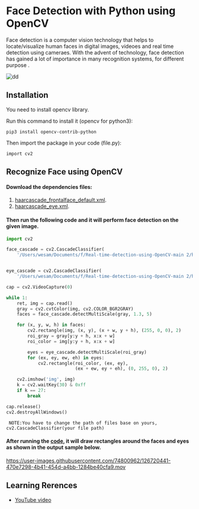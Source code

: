 # Face Detection with Python using OpenCV
Face detection is a computer vision technology that helps to locate/visualize human faces in digital images, videoes and real time detection using cameraes. With the advent of technology, face detection has gained a lot of importance in many recognition systems, for different purpose .

![dd](https://user-images.githubusercontent.com/74800962/126720183-22c32e35-ff9b-4b74-96c6-ea5ca2143309.png)

## Installation 

You need to install opencv library.

Run this command to  install it (opencv for python3):
```
pip3 install opencv-contrib-python
```
Then import the package in your code (file.py):
```
import cv2
```
## Recognize Face using OpenCV
#### Download the dependencies files:
1. [haarcascade_frontalface_default.xml](https://github.com/wesamhamad/Face-detection-using-OpenCV/blob/main/haarcascade_frontalface_default.xml).
2. [haarcascade_eye.xml](https://github.com/wesamhamad/Face-detection-using-OpenCV/blob/main/haarcascade_eye.xml).
#### Then run the following code and it will perform face detection on the given image.

```python
import cv2

face_cascade = cv2.CascadeClassifier(
    '/Users/wesam/Documents/f/Real-time-detection-using-OpenCV-main 2/haarcascade_frontalface_default.xml')


eye_cascade = cv2.CascadeClassifier(
    '/Users/wesam/Documents/f/Real-time-detection-using-OpenCV-main 2/haarcascade_eye.xml')

cap = cv2.VideoCapture(0)

while 1:
    ret, img = cap.read()
    gray = cv2.cvtColor(img, cv2.COLOR_BGR2GRAY)
    faces = face_cascade.detectMultiScale(gray, 1.3, 5)

    for (x, y, w, h) in faces:
        cv2.rectangle(img, (x, y), (x + w, y + h), (255, 0, 0), 2)
        roi_gray = gray[y:y + h, x:x + w]
        roi_color = img[y:y + h, x:x + w]

        eyes = eye_cascade.detectMultiScale(roi_gray)
        for (ex, ey, ew, eh) in eyes:
            cv2.rectangle(roi_color, (ex, ey),
                          (ex + ew, ey + eh), (0, 255, 0), 2)

    cv2.imshow('img', img)
    k = cv2.waitKey(30) & 0xff
    if k == 27:
        break

cap.release()
cv2.destroyAllWindows()
```
`` 
NOTE:You have to change the path of files base on yours, 
cv2.CascadeClassifier(your file path)
``

#### After running the [code](https://github.com/wesamhamad/Face-detection-using-OpenCV/blob/main/detect_face-vedio.py), it will draw rectangles around the faces and eyes as shown in the output sample below.

https://user-images.githubusercontent.com/74800962/126720441-470e7298-4b41-454d-a4bb-1284be40cfa9.mov


## Learning Rerences
* [YouTube video ](https://youtu.be/PmZ29Vta7Vc)

